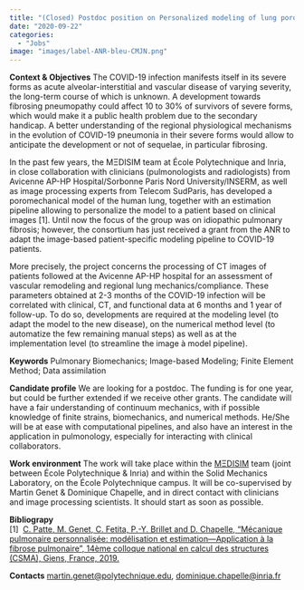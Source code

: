 ```yaml
---
title: "(Closed) Postdoc position on Personalized modeling of lung poromechanics in COVID-19"
date: "2020-09-22"
categories: 
  - "Jobs"
image: "images/label-ANR-bleu-CMJN.png"
---
```


**Context & Objectives** The COVID-19 infection manifests itself in its severe forms as acute alveolar-interstitial and vascular disease of varying severity, the long-term course of which is unknown. A development towards fibrosing pneumopathy could affect 10 to 30% of survivors of severe forms, which would make it a public health problem due to the secondary handicap. A better understanding of the regional physiological mechanisms in the evolution of COVID-19 pneumonia in their severe forms would allow to anticipate the development or not of sequelae, in particular fibrosing.

In the past few years, the MΞDISIM team at École Polytechnique and Inria, in close collaboration with clinicians (pulmonologists and radiologists) from Avicenne AP-HP Hospital/Sorbonne Paris Nord University/INSERM, as well as image processing experts from Telecom SudParis, has developed a poromechanical model of the human lung, together with an estimation pipeline allowing to personalize the model to a patient based on clinical images \[1\]. Until now the focus of the group was on idiopathic pulmonary fibrosis; however, the consortium has just received a grant from the ANR to adapt the image-based patient-specific modeling pipeline to COVID-19 patients.

More precisely, the project concerns the processing of CT images of patients followed at the Avicenne AP-HP hospital for an assessment of vascular remodeling and regional lung mechanics/compliance. These parameters obtained at 2-3 months of the COVID-19 infection will be correlated with clinical, CT, and functional data at 6 months and 1 year of follow-up. To do so, developments are required at the modeling level (to adapt the model to the new disease), on the numerical method level (to automatize the few remaining manual steps) as well as at the implementation level (to streamline the image à model pipeline).

**Keywords**
Pulmonary Biomechanics;
Image-based Modeling;
Finite Element Method;
Data assimilation

**Candidate profile** We are looking for a postdoc. The funding is for one year, but could be further extended if we receive other grants. The candidate will have a fair understanding of continuum mechanics, with if possible knowledge of finite strains, biomechanics, and numerical methods. He/She will be at ease with computational pipelines, and also have an interest in the application in pulmonology, especially for interacting with clinical collaborators.

**Work environment** The work will take place within the [MΞDISIM](https://m3disim.saclay.inria.fr) team (joint between École Polytechnique & Inria) and within the Solid Mechanics Laboratory, on the École Polytechnique campus.
It will be co-supervised by Martin Genet & Dominique Chapelle, and in direct contact with clinicians and image processing scientists.
It should start as soon as possible.

**Bibliograpy**\
\[1\]  [C. Patte, M. Genet, C. Fetita, P.-Y. Brillet and D. Chapelle, “Mécanique pulmonaire personnalisée: modélisation et estimation—Application à la fibrose pulmonaire”, 14ème colloque national en calcul des structures (CSMA), Giens, France, 2019.](https://hal.archives-ouvertes.fr/hal-02068920)

**Contacts** [martin.genet@polytechnique.edu](mailto:martin.genet@polytechnique.edu), [dominique.chapelle@inria.fr](mailto:dominique.chapelle@inria.fr)
